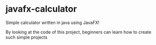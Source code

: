 # javafx-calculator
Simple calculator written in java using JavaFX!

By looking at the code of this project, beginners can learn how to create such simple projects
